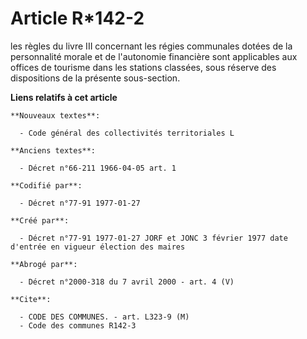 # Article R*142-2

les règles du livre III concernant les régies communales dotées de la personnalité morale et de l'autonomie financière sont
applicables aux offices de tourisme dans les stations classées, sous réserve des dispositions de la présente sous-section.

**Liens relatifs à cet article**

	**Nouveaux textes**:

	  - Code général des collectivités territoriales L

	**Anciens textes**:

	  - Décret n°66-211 1966-04-05 art. 1

	**Codifié par**:

	  - Décret n°77-91 1977-01-27

	**Créé par**:

	  - Décret n°77-91 1977-01-27 JORF et JONC 3 février 1977 date d'entrée en vigueur élection des maires

	**Abrogé par**:

	  - Décret n°2000-318 du 7 avril 2000 - art. 4 (V)

	**Cite**:

	  - CODE DES COMMUNES. - art. L323-9 (M)
	  - Code des communes R142-3
